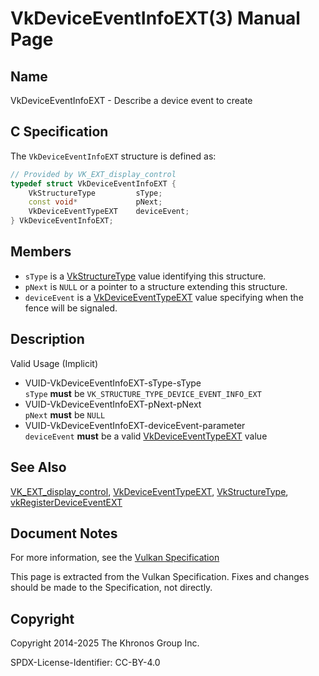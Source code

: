 # VkDeviceEventInfoEXT(3) Manual Page

## Name

VkDeviceEventInfoEXT - Describe a device event to create



## [](#_c_specification)C Specification

The `VkDeviceEventInfoEXT` structure is defined as:

```c++
// Provided by VK_EXT_display_control
typedef struct VkDeviceEventInfoEXT {
    VkStructureType         sType;
    const void*             pNext;
    VkDeviceEventTypeEXT    deviceEvent;
} VkDeviceEventInfoEXT;
```

## [](#_members)Members

- `sType` is a [VkStructureType](https://registry.khronos.org/vulkan/specs/latest/man/html/VkStructureType.html) value identifying this structure.
- `pNext` is `NULL` or a pointer to a structure extending this structure.
- `deviceEvent` is a [VkDeviceEventTypeEXT](https://registry.khronos.org/vulkan/specs/latest/man/html/VkDeviceEventTypeEXT.html) value specifying when the fence will be signaled.

## [](#_description)Description

Valid Usage (Implicit)

- [](#VUID-VkDeviceEventInfoEXT-sType-sType)VUID-VkDeviceEventInfoEXT-sType-sType  
  `sType` **must** be `VK_STRUCTURE_TYPE_DEVICE_EVENT_INFO_EXT`
- [](#VUID-VkDeviceEventInfoEXT-pNext-pNext)VUID-VkDeviceEventInfoEXT-pNext-pNext  
  `pNext` **must** be `NULL`
- [](#VUID-VkDeviceEventInfoEXT-deviceEvent-parameter)VUID-VkDeviceEventInfoEXT-deviceEvent-parameter  
  `deviceEvent` **must** be a valid [VkDeviceEventTypeEXT](https://registry.khronos.org/vulkan/specs/latest/man/html/VkDeviceEventTypeEXT.html) value

## [](#_see_also)See Also

[VK\_EXT\_display\_control](https://registry.khronos.org/vulkan/specs/latest/man/html/VK_EXT_display_control.html), [VkDeviceEventTypeEXT](https://registry.khronos.org/vulkan/specs/latest/man/html/VkDeviceEventTypeEXT.html), [VkStructureType](https://registry.khronos.org/vulkan/specs/latest/man/html/VkStructureType.html), [vkRegisterDeviceEventEXT](https://registry.khronos.org/vulkan/specs/latest/man/html/vkRegisterDeviceEventEXT.html)

## [](#_document_notes)Document Notes

For more information, see the [Vulkan Specification](https://registry.khronos.org/vulkan/specs/latest/html/vkspec.html#VkDeviceEventInfoEXT)

This page is extracted from the Vulkan Specification. Fixes and changes should be made to the Specification, not directly.

## [](#_copyright)Copyright

Copyright 2014-2025 The Khronos Group Inc.

SPDX-License-Identifier: CC-BY-4.0